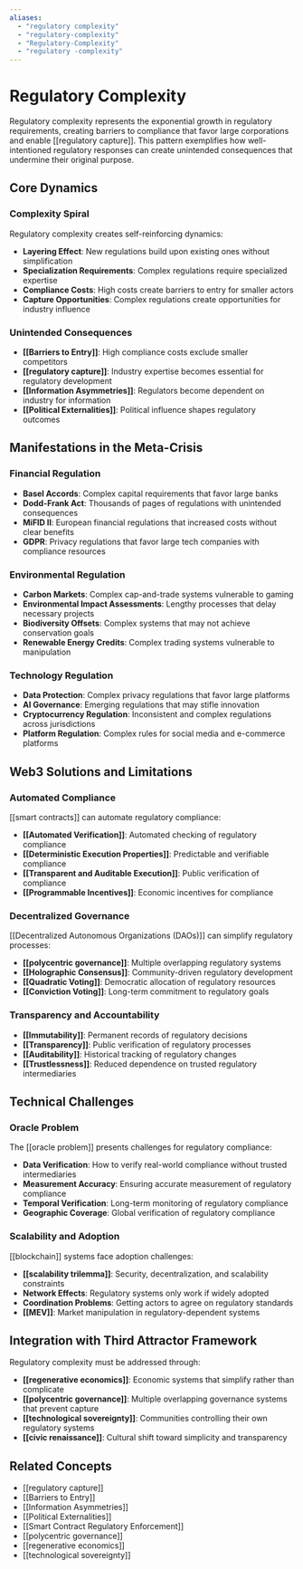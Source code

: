 ```yaml
---
aliases:
  - "regulatory complexity"
  - "regulatory-complexity"
  - "Regulatory-Complexity"
  - "regulatory -complexity"
---
```


# Regulatory Complexity

Regulatory complexity represents the exponential growth in regulatory requirements, creating barriers to compliance that favor large corporations and enable [[regulatory capture]]. This pattern exemplifies how well-intentioned regulatory responses can create unintended consequences that undermine their original purpose.

## Core Dynamics

### Complexity Spiral
Regulatory complexity creates self-reinforcing dynamics:
- **Layering Effect**: New regulations build upon existing ones without simplification
- **Specialization Requirements**: Complex regulations require specialized expertise
- **Compliance Costs**: High costs create barriers to entry for smaller actors
- **Capture Opportunities**: Complex regulations create opportunities for industry influence

### Unintended Consequences
- **[[Barriers to Entry]]**: High compliance costs exclude smaller competitors
- **[[regulatory capture]]**: Industry expertise becomes essential for regulatory development
- **[[Information Asymmetries]]**: Regulators become dependent on industry for information
- **[[Political Externalities]]**: Political influence shapes regulatory outcomes

## Manifestations in the Meta-Crisis

### Financial Regulation
- **Basel Accords**: Complex capital requirements that favor large banks
- **Dodd-Frank Act**: Thousands of pages of regulations with unintended consequences
- **MiFID II**: European financial regulations that increased costs without clear benefits
- **GDPR**: Privacy regulations that favor large tech companies with compliance resources

### Environmental Regulation
- **Carbon Markets**: Complex cap-and-trade systems vulnerable to gaming
- **Environmental Impact Assessments**: Lengthy processes that delay necessary projects
- **Biodiversity Offsets**: Complex systems that may not achieve conservation goals
- **Renewable Energy Credits**: Complex trading systems vulnerable to manipulation

### Technology Regulation
- **Data Protection**: Complex privacy regulations that favor large platforms
- **AI Governance**: Emerging regulations that may stifle innovation
- **Cryptocurrency Regulation**: Inconsistent and complex regulations across jurisdictions
- **Platform Regulation**: Complex rules for social media and e-commerce platforms

## Web3 Solutions and Limitations

### Automated Compliance
[[smart contracts]] can automate regulatory compliance:
- **[[Automated Verification]]**: Automated checking of regulatory compliance
- **[[Deterministic Execution Properties]]**: Predictable and verifiable compliance
- **[[Transparent and Auditable Execution]]**: Public verification of compliance
- **[[Programmable Incentives]]**: Economic incentives for compliance

### Decentralized Governance
[[Decentralized Autonomous Organizations (DAOs)]] can simplify regulatory processes:
- **[[polycentric governance]]**: Multiple overlapping regulatory systems
- **[[Holographic Consensus]]**: Community-driven regulatory development
- **[[Quadratic Voting]]**: Democratic allocation of regulatory resources
- **[[Conviction Voting]]**: Long-term commitment to regulatory goals

### Transparency and Accountability
- **[[Immutability]]**: Permanent records of regulatory decisions
- **[[Transparency]]**: Public verification of regulatory processes
- **[[Auditability]]**: Historical tracking of regulatory changes
- **[[Trustlessness]]**: Reduced dependence on trusted regulatory intermediaries

## Technical Challenges

### Oracle Problem
The [[oracle problem]] presents challenges for regulatory compliance:
- **Data Verification**: How to verify real-world compliance without trusted intermediaries
- **Measurement Accuracy**: Ensuring accurate measurement of regulatory compliance
- **Temporal Verification**: Long-term monitoring of regulatory compliance
- **Geographic Coverage**: Global verification of regulatory compliance

### Scalability and Adoption
[[blockchain]] systems face adoption challenges:
- **[[scalability trilemma]]**: Security, decentralization, and scalability constraints
- **Network Effects**: Regulatory systems only work if widely adopted
- **Coordination Problems**: Getting actors to agree on regulatory standards
- **[[MEV]]**: Market manipulation in regulatory-dependent systems

## Integration with Third Attractor Framework

Regulatory complexity must be addressed through:
- **[[regenerative economics]]**: Economic systems that simplify rather than complicate
- **[[polycentric governance]]**: Multiple overlapping governance systems that prevent capture
- **[[technological sovereignty]]**: Communities controlling their own regulatory systems
- **[[civic renaissance]]**: Cultural shift toward simplicity and transparency

## Related Concepts
- [[regulatory capture]]
- [[Barriers to Entry]]
- [[Information Asymmetries]]
- [[Political Externalities]]
- [[Smart Contract Regulatory Enforcement]]
- [[polycentric governance]]
- [[regenerative economics]]
- [[technological sovereignty]]